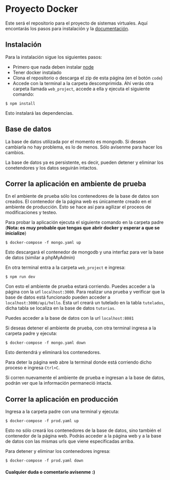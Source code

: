 # Proyecto Docker

Este será el repositorio para el proyecto de sistemas virtuales. Aquí encontarás los pasos para instalación y la <a href="/doc">documentación</a>.

## Instalación

Para la instalación sigue los siguientes pasos:
- Primero que nada deben instalar <a href="https://nodejs.org/es/">node</a>
- Tener docker instalado
- Clona el repositorio o descarga el zip de esta página (en el botón `code`)
- Accede con la terminal a la carpeta descomprimida. Ahí verás otra carpeta llamada `web_project`, accede a ella y ejecuta el siguiente comando:

```
$ npm install
```
Esto instalará las dependencias.

## Base de datos

La base de datos utilizada por el momento es mongodb. Si desean cambiarla no hay problema, es lo de menos. Sólo avísenme para hacer los cambios.

La base de datos ya es persistente, es decir, pueden detener y eliminar los conetendores y los datos seguirán intactos.

## Correr la aplicación en ambiente de prueba

En el ambiente de prueba sólo los contenedores de la base de datos son creados. El contenedor de la página web es únicamente creado en el ambiente de producción. Esto se hace así para agilizar el proceos de modificaciones y testeo.

Para probar la aplicación ejecuta el siguiente comando en la carpeta padre (**Nota: es muy probable que tengas que abrir docker y esperar a que se inicialize**)
```
$ docker-compose -f mongo.yaml up 
```
Esto descargará el contenedor de mongodb y una interfaz para ver la base de datos (similar a phpMyAdmin)

En otra terminal entra a la carpeta `web_project` e ingresa:
```
$ npm run dev
```
Con esto el ambiente de prueba estará corriendo. Puedes acceder a la página con la url `localhost:3000`.
Para realizar una prueba y verificar que la base de datos está funcionado pueden acceder a `localhost:3000/api/hello`. Esta url creará un tutelado en la tabla `tutelados`, dicha tabla se localiza en la base de datos `tutorias`.  

Puedes acceder a la base de datos con la url `localhost:8081`

Si deseas detener el ambiente de prueba, con otra terminal ingresa a la carpeta padre y ejecuta:
```
$ docker-compose -f mongo.yaml down
```

Esto dentendrá y eliminará los contenedores.

Para deter la página web abre la terminal donde está corriendo dicho proceso e ingresa `Ctrl+C`.

Si corren nuevamente el ambiente de prueba e ingresan a la base de datos, podrán ver que la información permaneció intacta.

## Correr la aplicación en producción

Ingresa a la carpeta padre con una terminal y ejecuta:
```
$ docker-compose -f prod.yaml up
```

Esto no sólo creará los contenedores de la base de datos, sino también el contenedor de la página web.
Podrás acceder a la página web y a la base de datos con las mismas urls que viene especificadas arriba.

Para detener y eliminar los contenedores ingresa:

```
$ docker-compose -f prod.yaml down
```

#### Cualquier duda o comentario avísenme :)